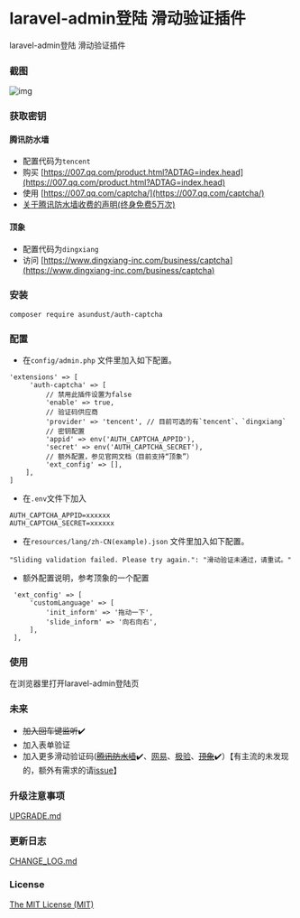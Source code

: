 laravel-admin登陆 滑动验证插件
======
laravel-admin登陆 滑动验证插件


### 截图
![img](https://github.com/asundust/images/blob/master/images/auth-captcha-screenshot.png?raw=true)


### 获取密钥

#### 腾讯防水墙
- 配置代码为`tencent`
- 购买 [https://007.qq.com/product.html?ADTAG=index.head](https://007.qq.com/product.html?ADTAG=index.head)
- 使用 [https://007.qq.com/captcha/](https://007.qq.com/captcha/)
- [关于腾讯防水墙收费的声明(终身免费5万次)](https://007.qq.com/help.html?ADTAG=index.head)

#### 顶象
- 配置代码为`dingxiang`
- 访问 [https://www.dingxiang-inc.com/business/captcha](https://www.dingxiang-inc.com/business/captcha)


### 安装
```
composer require asundust/auth-captcha
```


### 配置
- 在`config/admin.php` 文件里加入如下配置。
```
'extensions' => [
     'auth-captcha' => [
         // 禁用此插件设置为false
         'enable' => true,
         // 验证码供应商
         'provider' => 'tencent', // 目前可选的有`tencent`、`dingxiang`
         // 密钥配置
         'appid' => env('AUTH_CAPTCHA_APPID'),
         'secret' => env('AUTH_CAPTCHA_SECRET'),
         // 额外配置，参见官网文档（目前支持“顶象”）
         'ext_config' => [],
    ],
]
```

- 在`.env`文件下加入
```
AUTH_CAPTCHA_APPID=xxxxxx
AUTH_CAPTCHA_SECRET=xxxxxx
```

- 在`resources/lang/zh-CN(example).json` 文件里加入如下配置。
```
"Sliding validation failed. Please try again.": "滑动验证未通过，请重试。"
```

- 额外配置说明，参考顶象的一个配置
```
 'ext_config' => [
     'customLanguage' => [
         'init_inform' => '拖动一下',
         'slide_inform' => '向右向右',
     ],
 ],
```


### 使用
在浏览器里打开laravel-admin登陆页

### 未来
- ~~加入回车键监听~~:heavy_check_mark:
- 加入表单验证
- 加入更多滑动验证码([~~腾讯防水墙~~](https://007.qq.com/product.html?ADTAG=index.head):heavy_check_mark:、[网易](http://dun.163.com/product/captcha)、[极验](http://www.geetest.com/)、[~~顶象~~](https://www.dingxiang-inc.com/business/captcha):heavy_check_mark:）【有主流的未发现的，额外有需求的请[issue](https://github.com/asundust/auth-captcha/issues)】

### 升级注意事项
[UPGRADE.md](UPGRADE.md)

### 更新日志
[CHANGE_LOG.md](CHANGE_LOG.md)

### License
[The MIT License (MIT)](https://opensource.org/licenses/MIT)

